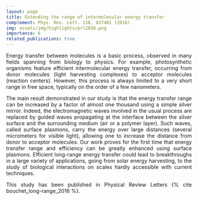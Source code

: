 ```yaml
---
layout: page
title: Extending the range of intermolecular energy transfer
complement: Phys. Rev. Lett. 116, 037401 (2016)
img: assets/img/highlights/prl2016.png
importance: 6
related_publications: true
---
```


<p align="justify"> 
Energy transfer between molecules is a basic process, observed in many fields spanning from biology to physics. For example, photosynthetic organisms feature efficient intermolecular energy transfer, occurring from donor molecules (light harvesting complexes) to acceptor molecules (reaction centers). However, this process is always limited to a very short range in free space, typically on the order of a few nanometers.
</p>

<p align="justify"> 
The main result demonstrated in our study is that the energy transfer range can be increased by a factor of almost one thousand using a simple silver mirror. Indeed, the electromagnetic waves involved in the usual process are replaced by guided waves propagating at the interface between the silver surface and the surrounding medium (air or a polymer layer). Such waves, called surface plasmons, carry the energy over large distances (several micrometers for visible light), allowing one to increase the distance from donor to acceptor molecules. Our work proves for the first time that energy transfer range and efficiency can be greatly enhanced using surface plasmons. 
Efficient long-range energy transfer could lead to breakthroughs in a large variety of applications, going from solar energy harvesting, to the study of biological interactions on scales hardly accessible with current techniques.

</p>

<p align="justify"> 
This study has been published in Physical Review Letters {% cite bouchet_long-range_2016 %}.
</p>
